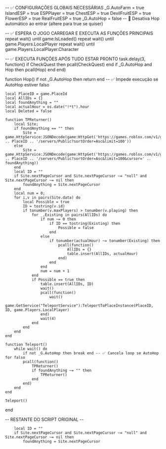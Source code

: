 -- ✅ CONFIGURAÇÕES GLOBAIS NECESSÁRIAS
_G.AutoFarm = true
IslandESP = true
ESPPlayer = true
ChestESP = true
DevilFruitESP = true
FlowerESP = true
RealFruitESP = true
_G.AutoHop = false -- 🔁 Desativa Hop automático ao entrar (altere para true se quiser)

-- ✅ ESPERA O JOGO CARREGAR E EXECUTA AS FUNÇÕES PRINCIPAIS
repeat wait() until game:IsLoaded()
repeat wait() until game.Players.LocalPlayer
repeat wait() until game.Players.LocalPlayer.Character

-- ✅ EXECUTA FUNÇÕES APÓS TUDO ESTAR PRONTO
task.delay(3, function()
    if CheckQuest then pcall(CheckQuest) end
    if _G.AutoHop and Hop then pcall(Hop) end
end)


function Hop()
    if not _G.AutoHop then return end -- ✅ Impede execução se AutoHop estiver falso

    local PlaceID = game.PlaceId
    local AllIDs = {}
    local foundAnything = ""
    local actualHour = os.date("!*t").hour
    local Deleted = false

    function TPReturner()
        local Site;
        if foundAnything == "" then
            Site = game.HttpService:JSONDecode(game:HttpGet('https://games.roblox.com/v1/games/' .. PlaceID .. '/servers/Public?sortOrder=Asc&limit=100'))
        else
            Site = game.HttpService:JSONDecode(game:HttpGet('https://games.roblox.com/v1/games/' .. PlaceID .. '/servers/Public?sortOrder=Asc&limit=100&cursor=' .. foundAnything))
        end
        local ID = ""
        if Site.nextPageCursor and Site.nextPageCursor ~= "null" and Site.nextPageCursor ~= nil then
            foundAnything = Site.nextPageCursor
        end
        local num = 0;
        for i,v in pairs(Site.data) do
            local Possible = true
            ID = tostring(v.id)
            if tonumber(v.maxPlayers) > tonumber(v.playing) then
                for _,Existing in pairs(AllIDs) do
                    if num ~= 0 then
                        if ID == tostring(Existing) then
                            Possible = false
                        end
                    else
                        if tonumber(actualHour) ~= tonumber(Existing) then
                            pcall(function()
                                AllIDs = {}
                                table.insert(AllIDs, actualHour)
                            end)
                        end
                    end
                    num = num + 1
                end
                if Possible == true then
                    table.insert(AllIDs, ID)
                    wait()
                    pcall(function()
                        wait()
                        game:GetService("TeleportService"):TeleportToPlaceInstance(PlaceID, ID, game.Players.LocalPlayer)
                    end)
                    wait(4)
                end
            end
        end
    end

    function Teleport()
        while wait() do
            if not _G.AutoHop then break end -- ✅ Cancela loop se AutoHop for falso
            pcall(function()
                TPReturner()
                if foundAnything ~= "" then
                    TPReturner()
                end
            end)
        end
    end

    Teleport()
end


-- RESTANTE DO SCRIPT ORIGINAL --

        local ID = ""
        if Site.nextPageCursor and Site.nextPageCursor ~= "null" and Site.nextPageCursor ~= nil then
            foundAnything = Site.nextPageCursor
        
